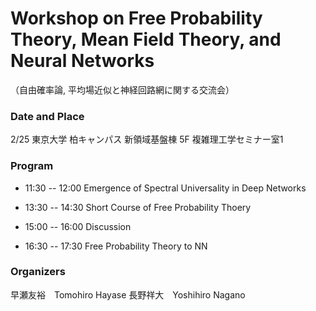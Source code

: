 
# Workshop on Free Probability Theory, Mean Field Theory, and Neural Networks

（自由確率論, 平均場近似と神経回路網に関する交流会）


###  Date and Place
2/25
東京大学 柏キャンパス 新領域基盤棟 5F 複雑理工学セミナー室1

###  Program


- 11:30 -- 12:00  Emergence of Spectral Universality in Deep Networks

- 13:30 -- 14:30  Short Course of Free Probability Thoery

- 15:00 -- 16:00  Discussion

- 16:30 -- 17:30  Free Probability Theory to NN



### Organizers
早瀬友裕　Tomohiro Hayase 
長野祥大　Yoshihiro Nagano
